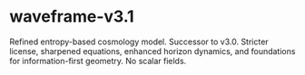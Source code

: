 # waveframe-v3.1
Refined entropy-based cosmology model. Successor to v3.0. Stricter license, sharpened equations, enhanced horizon dynamics, and foundations for information-first geometry. No scalar fields.
